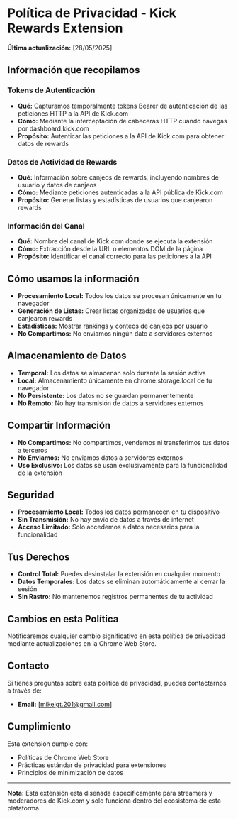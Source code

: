 # Política de Privacidad - Kick Rewards Extension

**Última actualización:** [28/05/2025]

## Información que recopilamos

### Tokens de Autenticación
- **Qué:** Capturamos temporalmente tokens Bearer de autenticación de las peticiones HTTP a la API de Kick.com
- **Cómo:** Mediante la interceptación de cabeceras HTTP cuando navegas por dashboard.kick.com
- **Propósito:** Autenticar las peticiones a la API de Kick.com para obtener datos de rewards

### Datos de Actividad de Rewards
- **Qué:** Información sobre canjeos de rewards, incluyendo nombres de usuario y datos de canjeos
- **Cómo:** Mediante peticiones autenticadas a la API pública de Kick.com
- **Propósito:** Generar listas y estadísticas de usuarios que canjearon rewards

### Información del Canal
- **Qué:** Nombre del canal de Kick.com donde se ejecuta la extensión
- **Cómo:** Extracción desde la URL o elementos DOM de la página
- **Propósito:** Identificar el canal correcto para las peticiones a la API

## Cómo usamos la información

- **Procesamiento Local:** Todos los datos se procesan únicamente en tu navegador
- **Generación de Listas:** Crear listas organizadas de usuarios que canjearon rewards
- **Estadísticas:** Mostrar rankings y conteos de canjeos por usuario
- **No Compartimos:** No enviamos ningún dato a servidores externos

## Almacenamiento de Datos

- **Temporal:** Los datos se almacenan solo durante la sesión activa
- **Local:** Almacenamiento únicamente en chrome.storage.local de tu navegador
- **No Persistente:** Los datos no se guardan permanentemente
- **No Remoto:** No hay transmisión de datos a servidores externos

## Compartir Información

- **No Compartimos:** No compartimos, vendemos ni transferimos tus datos a terceros
- **No Enviamos:** No enviamos datos a servidores externos
- **Uso Exclusivo:** Los datos se usan exclusivamente para la funcionalidad de la extensión

## Seguridad

- **Procesamiento Local:** Todos los datos permanecen en tu dispositivo
- **Sin Transmisión:** No hay envío de datos a través de internet
- **Acceso Limitado:** Solo accedemos a datos necesarios para la funcionalidad

## Tus Derechos

- **Control Total:** Puedes desinstalar la extensión en cualquier momento
- **Datos Temporales:** Los datos se eliminan automáticamente al cerrar la sesión
- **Sin Rastro:** No mantenemos registros permanentes de tu actividad

## Cambios en esta Política

Notificaremos cualquier cambio significativo en esta política de privacidad mediante actualizaciones en la Chrome Web Store.

## Contacto

Si tienes preguntas sobre esta política de privacidad, puedes contactarnos a través de:
- **Email:** [mikelgt.201@gmail.com]

## Cumplimiento

Esta extensión cumple con:
- Políticas de Chrome Web Store
- Prácticas estándar de privacidad para extensiones
- Principios de minimización de datos

---

**Nota:** Esta extensión está diseñada específicamente para streamers y moderadores de Kick.com y solo funciona dentro del ecosistema de esta plataforma.
